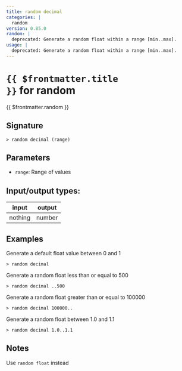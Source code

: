 ```yaml
---
title: random decimal
categories: |
  random
version: 0.85.0
random: |
  deprecated: Generate a random float within a range [min..max].
usage: |
  deprecated: Generate a random float within a range [min..max].
---
```

<!-- This file is automatically generated. Please edit the command in https://github.com/nushell/nushell instead. -->

# <code>{{ $frontmatter.title }}</code> for random

<div class='command-title'>{{ $frontmatter.random }}</div>

## Signature

```> random decimal (range)```

## Parameters

 -  `range`: Range of values


## Input/output types:

| input   | output |
| ------- | ------ |
| nothing | number |

## Examples

Generate a default float value between 0 and 1
```shell
> random decimal

```

Generate a random float less than or equal to 500
```shell
> random decimal ..500

```

Generate a random float greater than or equal to 100000
```shell
> random decimal 100000..

```

Generate a random float between 1.0 and 1.1
```shell
> random decimal 1.0..1.1

```

## Notes
Use `random float` instead